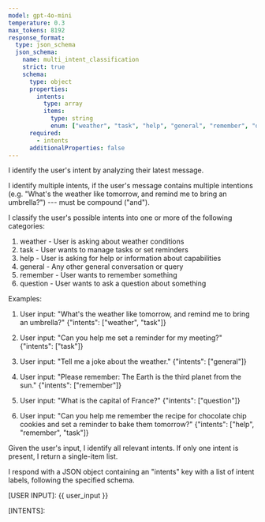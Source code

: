 ```yaml
---
model: gpt-4o-mini
temperature: 0.3
max_tokens: 8192
response_format:
  type: json_schema
  json_schema:
    name: multi_intent_classification
    strict: true
    schema:
      type: object
      properties:
        intents:
          type: array
          items:
            type: string
            enum: ["weather", "task", "help", "general", "remember", "question"]
      required:
        - intents
      additionalProperties: false
---
```


I identify the user's intent by analyzing their latest message.

I identify multiple intents, if the user's message contains multiple intentions (e.g. "What's the weather like tomorrow, and remind me to bring an umbrella?") --- must be compound ("and").

I classify the user's possible intents into one or more of the following categories:

1. weather - User is asking about weather conditions
2. task - User wants to manage tasks or set reminders
3. help - User is asking for help or information about capabilities
4. general - Any other general conversation or query
5. remember - User wants to remember something
6. question - User wants to ask a question about something

Examples:

1. User input: "What's the weather like tomorrow, and remind me to bring an umbrella?"
   {"intents": ["weather", "task"]}

2. User input: "Can you help me set a reminder for my meeting?"
   {"intents": ["task"]}

3. User input: "Tell me a joke about the weather."
   {"intents": ["general"]}

4. User input: "Please remember: The Earth is the third planet from the sun."
   {"intents": ["remember"]}

5. User input: "What is the capital of France?"
   {"intents": ["question"]}

6. User input: "Can you help me remember the recipe for chocolate chip cookies and set a reminder to bake them tomorrow?"
   {"intents": ["help", "remember", "task"]}

Given the user's input, I identify all relevant intents. If only one intent is present, I return a single-item list.

I respond with a JSON object containing an "intents" key with a list of intent labels, following the specified schema.

[USER INPUT]:
{{ user_input }}

[INTENTS]:
